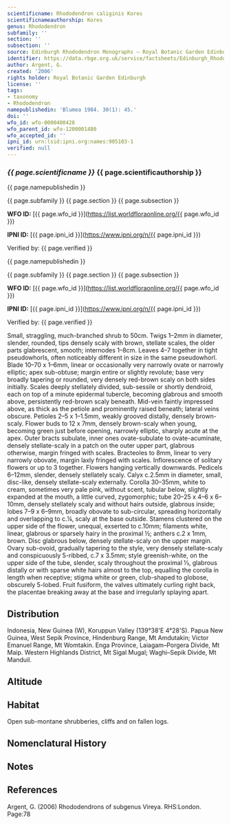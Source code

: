 ```yaml
---
scientificname: Rhododendron caliginis Kores
scientificnameauthorship: Kores
genus: Rhododendron
subfamily: ''
section: ''
subsection: ''
source: Edinburgh Rhododendron Monographs – Royal Botanic Garden Edinburgh
identifier: https://data.rbge.org.uk/service/factsheets/Edinburgh_Rhododendron_Monographs.xhtml
author: Argent, G.
created: '2006'
rights holder: Royal Botanic Garden Edinburgh
license: ''
tags:
- taxonomy
- Rhododendron
namepublishedin: 'Blumea 1984. 30(1): 45.'
doi: ''
wfo_id: wfo-0000400428
wfo_parent_id: wfo-1200001480
wfo_accepted_id: ''
ipni_id: urn:lsid:ipni.org:names:905103-1
verified: null
---
```

### _{{ page.scientificname }}_ {{ page.scientificauthorship }}
 {{ page.namepublishedin }}

{{ page.subfamily }} {{ page.section }} {{ page.subsection }}

**WFO ID:** [{{ page.wfo_id }}](https://list.worldfloraonline.org/{{ page.wfo_id }})

**IPNI ID:** [{{ page.ipni_id }}](https://www.ipni.org/n/{{ page.ipni_id }})

Verified by: {{ page.verified }}

 {{ page.namepublishedin }}

{{ page.subfamily }} {{ page.section }} {{ page.subsection }}

**WFO ID:** [{{ page.wfo_id }}](https://list.worldfloraonline.org/{{ page.wfo_id }})

**IPNI ID:** [{{ page.ipni_id }}](https://www.ipni.org/n/{{ page.ipni_id }})

Verified by: {{ page.verified }}



Small, straggling, much-branched shrub to 50cm. Twigs 1–2mm in diameter, slender, rounded, tips densely scaly with brown, stellate scales, the older parts glabrescent, smooth; internodes 1–8cm. Leaves 4–7 together in tight pseudowhorls, often noticeably different in size in the same pseudowhorl. Blade 10–70 x 1–6mm, linear or occasionally very narrowly ovate or narrowly elliptic; apex sub-obtuse; margin entire or slightly revolute; base very broadly tapering or rounded, very densely red-brown scaly on both sides initially. Scales deeply stellately divided, sub-sessile or shortly dendroid, each on top of a minute epidermal tubercle, becoming glabrous and smooth above, persistently red-brown scaly beneath. Mid-vein faintly impressed above, as thick as the petiole and prominently raised beneath; lateral veins obscure. Petioles 2–5 x 1–1.5mm, weakly grooved distally, densely brown-scaly. Flower buds to 12 x 7mm, densely brown-scaly when young, becoming green just before opening, narrowly elliptic, sharply acute at the apex. Outer bracts subulate, inner ones ovate-subulate to ovate-acuminate, densely stellate-scaly in a patch on the outer upper part, glabrous otherwise, margin fringed with scales. Bracteoles to 8mm, linear to very narrowly obovate, margin laxly fringed with scales. Inflorescence of solitary flowers or up to 3 together. Flowers hanging vertically downwards. Pedicels 6–12mm, slender, densely stellately scaly. Calyx c.2.5mm in diameter, small, disc-like, densely stellate-scaly externally. Corolla 30–35mm, white to cream, sometimes very pale pink, without scent, tubular below, slightly expanded at the mouth, a little curved, zygomorphic; tube 20–25 x 4–6 x 6–10mm, densely stellately scaly and without hairs outside, glabrous inside; lobes 7–9 x 6–9mm, broadly obovate to sub-circular, spreading horizontally and overlapping to c.¼, scaly at the base outside. Stamens clustered on the upper side of the flower, unequal, exserted to c.10mm; filaments white, linear, glabrous or sparsely hairy in the proximal ½; anthers c.2 x 1mm, brown. Disc glabrous below, densely stellate-scaly on the upper margin. Ovary sub-ovoid, gradually tapering to the style, very densely stellate-scaly and conspicuously 5-ribbed, c.7 x 3.5mm; style greenish-white, on the upper side of the tube, slender, scaly throughout the proximal 1⁄3, glabrous distally or with sparse white hairs almost to the top, equalling the corolla in length when receptive; stigma white or green, club-shaped to globose, obscurely 5-lobed. Fruit fusiform, the valves ultimately curling right back, the placentae breaking away at the base and irregularly splaying apart.

## Distribution
Indonesia, New Guinea (W), Koruppun Valley (139°38'E 4°28'S). Papua New Guinea, West Sepik Province, Hindenburg Range, Mt Amdutakin; Victor Emanuel Range, Mt Womtakin. Enga Province, Laiagam–Porgera Divide, Mt Maip. Western Highlands District, Mt Sigal Mugal; Waghi–Sepik Divide, Mt Manduil.

## Altitude


## Habitat
Open sub-montane shrubberies, cliffs and on fallen logs.

## Nomenclatural History

                       
## Notes


## References

Argent, G. (2006) Rhododendrons of subgenus Vireya. RHS:London. Page:78
